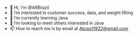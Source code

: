 - 👋 Hi, I’m @ARBrazil
- 👀 I’m interested in customer success, data, and weight lifting 
- 🌱 I’m currently learning Java 
- 💞️ I’m looking to meet others interested in Java 
- 📫 How to reach me is by email at Abrazil1922@gmail.com

<!---
ARBrazil/ARBrazil is a ✨ special ✨ repository because its `README.md` (this file) appears on your GitHub profile.
You can click the Preview link to take a look at your changes.
--->
